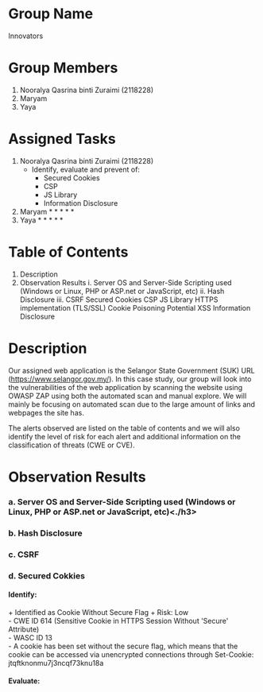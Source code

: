 # Group Name
Innovators
# Group Members
1. Nooralya Qasrina binti Zuraimi (2118228)
2. Maryam
3. Yaya
# Assigned Tasks
1. Nooralya Qasrina binti Zuraimi (2118228)
   * Identify, evaluate and prevent of:
     * Secured Cookies
     * CSP
     * JS Library
     * Information Disclosure
2. Maryam
   *
     *
     *
     *
     *
3. Yaya
   *
     *
     *
     *
     *
# Table of Contents
1. Description
2. Observation Results
    i. Server OS and Server-Side Scripting used (Windows or Linux, PHP or ASP.net or JavaScript, etc)
    ii. Hash Disclosure
    iii. CSRF
Secured Cookies
CSP
JS Library
HTTPS implementation (TLS/SSL)
Cookie Poisoning
Potential XSS
Information Disclosure
# Description
Our assigned web application is the Selangor State Government (SUK) URL (https://www.selangor.gov.my/). In this case study, our group will look into the vulnerabilities of the web application by scanning the website using OWASP ZAP using both the automated scan and manual explore. We will mainly be focusing on automated scan due to the large amount of links and webpages the site has.

The alerts observed are listed on the table of contents and we will also identify the level of risk for each alert and additional information on the classification of threats (CWE or CVE).
# Observation Results
<h3>a. Server OS and Server-Side Scripting used (Windows or Linux, PHP or ASP.net or JavaScript, etc)<./h3>


<h3>b. Hash Disclosure</h3>


<h3>c. CSRF</h3>


<h3>d. Secured Cokkies</h3>
<h4> Identify: </h4>
   + Identified as Cookie Without Secure Flag <be>
   + Risk: Low <br>
   - CWE ID 614 (Sensitive Cookie in HTTPS Session Without 'Secure' Attribute) <br>  
   - WASC	ID 13 <br>
   - A cookie has been set without the secure flag, which means that the cookie can be accessed via unencrypted connections through Set-Cookie: jtqftknonmu7j3ncqf73knu18a <br>
<h4> Evaluate: </h4>
  

  



   
